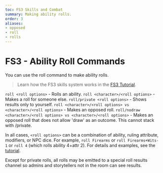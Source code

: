 ```yaml
---
toc: FS3 Skills and Combat
summary: Making ability rolls.
order: 3
aliases:
- opposed
- roll
- rolls
---
```

# FS3 - Ability Roll Commands

You can use the roll command to make ability rolls.

> Learn how the FS3 skills system works in the [FS3 Tutorial](/help/fs3).

`roll <roll options>` - Rolls an ability.
`roll <character>/<roll options>` - Makes a roll for someone else.
`roll/private <roll options>` - Shows results only to yourself.
`roll <character>/<roll options> vs <character>/<roll options>` - Makes an opposed roll.
`roll/nodraw <character>/<roll options> vs <character>/<roll options>` - Makes an opposed roll that does not allow 'draw' as an outcome. This cannot stack with /private.

In all cases, `<roll options>` can be a combination of ability, ruling attribute, modifiers, or NPC dice.  For example, `roll Firearms` or `roll Firearms+Wits-1` or `roll 4` (which rolls ability 4+attr 2). For details and examples, see the [tutorial](/help/fs3).

Except for private rolls, all rolls may be emitted to a special roll results channel so admins and storytellers not in the room can see results.
